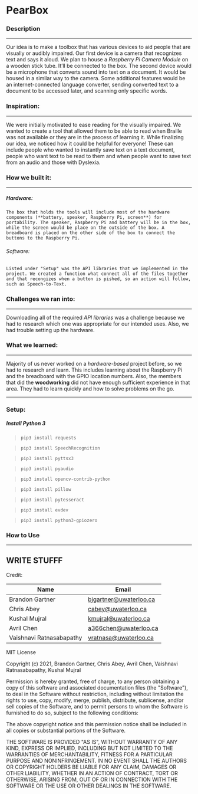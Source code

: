 # PearBox

### Description

---


Our idea is to make a toolbox that has various devices to aid people that are visually or audibly impaired. Our first device is a camera that recognizes text and says it aloud. We plan to house a *Raspberry Pi Camera Module* on a wooden stick tube. It’ll be connected to the box. The second device would be a microphone that converts sound into text on a document. It would be housed in a similar way to the camera. Some additional features would be an internet-connected language converter, sending converted text to a document to be accessed later, and scanning only specific words.


### Inspiration:

---

We were initially motivated to ease reading for the visually impaired. We wanted to create a tool that allowed them to be able to read when Braille was not available or they are in the process of learning it. While finalizing our idea, we noticed how it could be helpful for everyone! These can include people who wanted to instantly save text on a text document, people who want text to be read to them and when people want to save text from an audio and those with Dyslexia.

### How we built it:

---

##### Hardware:
    The box that holds the tools will include most of the hardware components (**battery, speaker, Raspberry Pi, screen**) for portability. The speaker, Raspberry Pi and battery will be in the box, while the screen would be place on the outside of the box. A breadboard is placed on the other side of the box to connect the buttons to the Raspberry Pi. 

###### Software:
    Listed under "Setup" was the API libraries that we implemented in the project. We created a function what connect all of the files together and that recongizes when a button is pished, so an action will follow, such as Speech-to-Text.

### Challenges we ran into:

---

Downloading all of the required *API libraries* was a challenge because we had to research which one was appropriate for our intended uses. Also, we had trouble setting up the hardware. 


### What we learned:

---

Majority of us never worked on a *hardware-based* project before, so we had to research and learn. This includes learning about the Raspberry Pi and the breadboard with the GPIO location numbers. Also, the members that did the **woodworking** did not have enough sufficient experience in that area. They had to learn quickly and how to solve problems on the go.





---

### Setup:

##### Install Python 3

> `pip3 install requests`

> `pip3 install SpeechRecognition`

> `pip3 install pyttsx3`

> `pip3 install pyaudio`

> `pip3 install opencv-contrib-python`

> `pip3 install pillow`

> `pip3 install pytesseract`

> `pip3 install evdev`

> `pip3 install python3-gpiozero`

### How to Use

---
WRITE STUFFF
---

Credit:

|Name|Email|
|----|-----|
|Brandon Gartner|bjgartner@uwaterloo.ca|,
|Chris Abey|cabey@uwaterloo.ca|,
|Kushal Mujral|kmujral@uwaterloo.ca|,
|Avril Chen|a366chen@uwaterloo.ca|,
|Vaishnavi Ratnasabapathy|vratnasa@uwaterloo.ca|


MIT License

Copyright (c) 2021, Brandon Gartner, Chris Abey, Avril Chen, Vaishnavi Ratnasabapathy, Kushal Mujral

Permission is hereby granted, free of charge, to any person obtaining a copy
of this software and associated documentation files (the "Software"), to deal
in the Software without restriction, including without limitation the rights
to use, copy, modify, merge, publish, distribute, sublicense, and/or sell
copies of the Software, and to permit persons to whom the Software is
furnished to do so, subject to the following conditions:

The above copyright notice and this permission notice shall be included in all
copies or substantial portions of the Software.

THE SOFTWARE IS PROVIDED "AS IS", WITHOUT WARRANTY OF ANY KIND, EXPRESS OR
IMPLIED, INCLUDING BUT NOT LIMITED TO THE WARRANTIES OF MERCHANTABILITY,
FITNESS FOR A PARTICULAR PURPOSE AND NONINFRINGEMENT. IN NO EVENT SHALL THE
AUTHORS OR COPYRIGHT HOLDERS BE LIABLE FOR ANY CLAIM, DAMAGES OR OTHER
LIABILITY, WHETHER IN AN ACTION OF CONTRACT, TORT OR OTHERWISE, ARISING FROM,
OUT OF OR IN CONNECTION WITH THE SOFTWARE OR THE USE OR OTHER DEALINGS IN THE
SOFTWARE.
